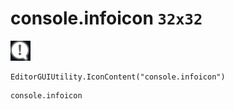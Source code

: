 # console.infoicon `32x32`
<img src="/img/console.infoicon.png" width=32 height=32>

``` CSharp
EditorGUIUtility.IconContent("console.infoicon")
```
```
console.infoicon
```
